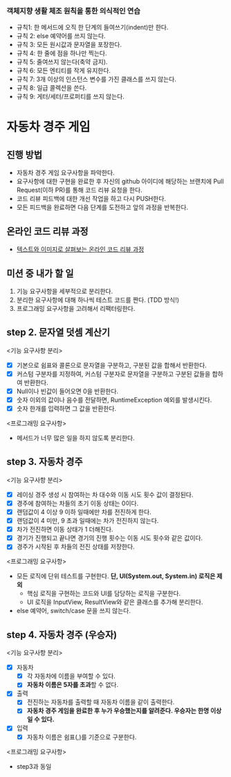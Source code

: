 ### 객체지향 생활 체조 원칙을 통한 의식적인 연습
- 규칙1: 한 메서드에 오직 한 단계의 들여쓰기(indent)만 한다.
- 규칙 2: else 예약어를 쓰지 않는다.
- 규칙 3: 모든 원시값과 문자열을 포장한다. 
- 규칙 4: 한 줄에 점을 하나만 찍는다. 
- 규칙 5: 줄여쓰지 않는다(축약 금지). 
- 규칙 6: 모든 엔티티를 작게 유지한다. 
- 규칙 7: 3개 이상의 인스턴스 변수를 가진 클래스를 쓰지 않는다. 
- 규칙 8: 일급 콜렉션을 쓴다. 
- 규칙 9: 게터/세터/프로퍼티를 쓰지 않는다.

# 자동차 경주 게임
## 진행 방법
* 자동차 경주 게임 요구사항을 파악한다.
* 요구사항에 대한 구현을 완료한 후 자신의 github 아이디에 해당하는 브랜치에 Pull Request(이하 PR)를 통해 코드 리뷰 요청을 한다.
* 코드 리뷰 피드백에 대한 개선 작업을 하고 다시 PUSH한다.
* 모든 피드백을 완료하면 다음 단계를 도전하고 앞의 과정을 반복한다.

## 온라인 코드 리뷰 과정
* [텍스트와 이미지로 살펴보는 온라인 코드 리뷰 과정](https://github.com/next-step/nextstep-docs/tree/master/codereview)

## 미션 중 내가 할 일
1. 기능 요구사항을 세부적으로 분리한다.
2. 분리한 요구사항에 대해 하나씩 테스트 코드를 짠다. (TDD 방식!)
3. 프로그래밍 요구사항을 고려해서 리팩터링한다.

## step 2. 문자열 덧셈 계산기
<기능 요구사항 분리>
- [x] 기본으로 쉼표와 콜론으로 문자열을 구분하고, 구분된 값을 합해서 반환한다.
- [x] 커스텀 구분자를 지정하여, 커스텀 구분자로 문자열을 구분하고 구분된 값들을 합하여 반환한다.
- [x] Null이나 빈값이 들어오면 0을 반환한다.
- [x] 숫자 이외의 값이나 음수를 전달하면, RuntimeException 예외를 발생시킨다.
- [x] 숫자 한개를 입력하면 그 값을 반환한다.

<프로그래밍 요구사항>
* 메서드가 너무 많은 일을 하지 않도록 분리한다.

## step 3. 자동차 경주
<기능 요구사항 분리>
- [x] 레이싱 경주 생성 시 참여하는 차 대수와 이동 시도 횟수 값이 결정된다.
- [x] 경주에 참여하는 차들의 초기 이동 상태는 0이다.
- [x] 랜덤값이 4 이상 9 이하 일때에만 차를 전진하게 한다.
- [x] 랜덤값이 4 미만, 9 초과 일때에는 차가 전진하지 않는다.
- [x] 차가 전진하면 이동 상태가 1 더해진다.
- [x] 경기가 진행되고 끝나면 경기의 진행 횟수는 이동 시도 횟수와 같은 값이다.
- [x] 경주가 시작된 후 차들의 전진 상태를 저장한다.

<프로그래밍 요구사항>
- 모든 로직에 단위 테스트를 구현한다. **단, UI(System.out, System.in) 로직은 제외**
    - 핵심 로직을 구현하는 코드와 UI를 담당하는 로직을 구분한다.
    - UI 로직을 InputView, ResultView와 같은 클래스를 추가해 분리한다.
- else 예약어, switch/case 문을 쓰지 않는다.

## step 4. 자동차 경주 (우승자)
<기능 요구사항 분리>
- [x] 자동차
  - [x] 각 자동차에 이름을 부여할 수 있다.
  - [x] **자동차 이름은 5자를 초과**할 수 없다.
- [x] 출력
  - [x] 전진하는 자동차를 출력할 때 자동차 이름을 같이 출력한다.
  - [x] **자동차 경주 게임을 완료한 후 누가 우승했는지를 알려준다. 우승자는 한명 이상일 수 있다.**
- [x] 입력
  - [x] 자동차 이름은 쉼표(,)를 기준으로 구분한다.

<프로그래밍 요구사항>
- step3과 동일